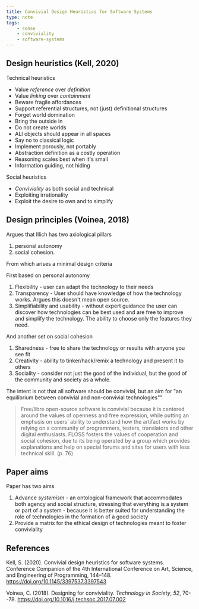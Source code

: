 ```yaml
---
title: Convivial Design Heuristics for Software Systems
type: note
tags:
    - sense
    - conviviality
    - software-systems
---
```


## Design heuristics (Kell, 2020)

Technical heuristics

- Value _reference_ over _definition_
- Value _linking_ over _containment_
- Beware fragile affordances
- Support referential structures, not (just) definitional structures
- Forget world domination
- Bring the outside in
- Do not create worlds
- ALl objects should appear in all spaces
- Say no to classical logic
- Implement porously, not portably
- Abstraction definition as a costly operation 
- Reasoning scales best when it's small
- Information guiding, not hiding

Social heuristics

- _Conviviality_ as both social and technical
- Exploiting irrationality
- Exploit the desire to own and to simplify


## Design principles (Voinea, 2018)

Argues that Illich has two axiological pillars

1. personal autonomy
2. social cohesion.

From which arises a minimal design criteria

First based on personal autonomy

1. Flexibility -  user can adapt the technology to their needs
2. Transparency - User should have knowledge of how the technology works. Argues this doesn't mean open source.
3. Simplifiability and usability - without expert guidance the user can discover how technologies can be best used and are free to improve and simplify the technology. The ability to choose only the features they need.

And another set on social cohesion

1. Sharedness - free to share the technology or results with anyone you see fit
2. Creativity - ability to tinker/hack/remix a technology and present it to others
3. Sociality - consider not just the good of the individual, but the good of the community and society as a whole. 

The intent is not that all software should be convivial, but an aim for "an equilibrium between convivial and non-convivial technologies""

> Free/libre open-source software is convivial because it is centered around the values of openness and free expression, while putting an emphasis on users' ability to understand how the artifact works by relying on a community of programmers, testers, translators and other digital enthusiasts. FLOSS fosters the values of cooperation and social cohesion, due to its being operated by a group which provides explanations and help on special forums and sites for users with less technical skill. (p. 76)

## Paper aims

Paper has two aims

1. Advance _systemism_ - an ontological framework that accommodates both agency and social structure, stressing that everything is a system or part of a system - because it is better suited for understanding the role of technologies in the formation of a good society  
2. Provide a matrix for the ethical design of technologies meant to foster conviviality
## References

Kell, S. (2020). Convivial design heuristics for software systems. Conference Companion of the 4th International Conference on Art, Science, and Engineering of Programming, 144–148. https://doi.org/10.1145/3397537.3397543

Voinea, C. (2018). Designing for conviviality. *Technology in Society*, *52*, 70--78. <https://doi.org/10.1016/j.techsoc.2017.07.002>